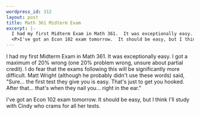 ```yaml
--- 
wordpress_id: 312
layout: post
title: Math 361 Midterm Exam
excerpt: |-
  I had my first Midterm Exam in Math 361.  It was exceptionally easy.  I got a maximum of 20% wrong (one 20% problem wrong, unsure about partial credit).  I do fear that the exams following this will be significantly more difficult.  Matt Wright (although he probably didn't use these words) said, "Sure... the first test they give you is easy.  That's just to get you hooked.  After that... that's when they nail you... right in the ear."
  <P>I've got an Econ 102 exam tomorrow.  It should be easy, but I think I'll study with Cindy who crams for all her tests.
---
```

I had my first Midterm Exam in Math 361.  It was exceptionally easy.  I got a maximum of 20% wrong (one 20% problem wrong, unsure about partial credit).  I do fear that the exams following this will be significantly more difficult.  Matt Wright (although he probably didn't use these words) said, "Sure... the first test they give you is easy.  That's just to get you hooked.  After that... that's when they nail you... right in the ear."
<P>I've got an Econ 102 exam tomorrow.  It should be easy, but I think I'll study with Cindy who crams for all her tests.
